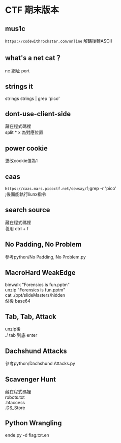 # CTF 期末版本
## mus1c
`https://codewithrockstar.com/online`
解碼後轉ASCII
## what's a net cat？
nc 網址 port
## strings it
strings strings | grep 'pico'
## dont-use-client-side
藏在程式碼裡\
split * x 為對應位置
## power cookie
更改cookie值為1
## caas
`https://caas.mars.picoctf.net/cowsay/`1;grep -r 'pico'\
;後面能執行liunx指令
## search source
藏在程式碼裡\
善用 ctrl + f
## No Padding, No Problem
參考python/No Padding, No Problem.py
## MacroHard WeakEdge
binwalk "Forensics is fun.pptm" \
unzip "Forensics is fun.pptm" \
cat ./ppt/slideMasters/hidden \
然後 base64
## Tab, Tab, Attack
unzip後 \
./ tab 到底 enter
## Dachshund Attacks
參考python/Dachshund Attacks.py
## Scavenger Hunt
藏在程式碼裡\
robots.txt\
.htaccess\
.DS_Store
## Python Wrangling
ende.py -d flag.txt.en
